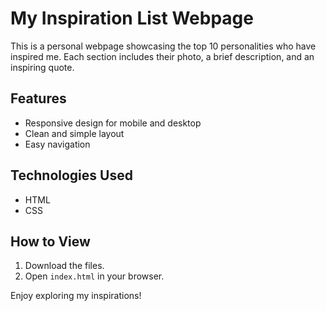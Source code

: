 
# My Inspiration List Webpage  

This is a personal webpage showcasing the top 10 personalities who have inspired me. Each section includes their photo, a brief description, and an inspiring quote.  

## Features  
- Responsive design for mobile and desktop  
- Clean and simple layout  
- Easy navigation  

## Technologies Used  
- HTML  
- CSS  

## How to View  
1. Download the files.  
2. Open `index.html` in your browser.  

Enjoy exploring my inspirations!
